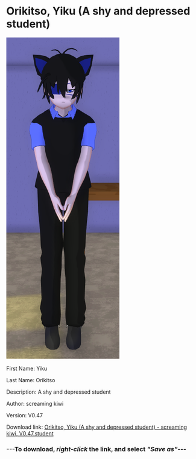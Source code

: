 # Orikitso, Yiku (A shy and depressed student)

<img src="https://raw.githubusercontent.com/Arbiter1223/Daigaku-Gurashi-Custom-Students/master/Students/Files/Orikitso%2C%20Yiku%20(A%20shy%20and%20depressed%20student).png" title="Orikitso, Yiku (A shy and depressed student) - screaming kiwi, V0.47">

First Name: Yiku

Last Name: Orikitso

Description: A shy and depressed student

Author: screaming kiwi

Version: V0.47

Download link: <a href="https://raw.githubusercontent.com/Arbiter1223/Daigaku-Gurashi-Custom-Students/master/Students/Files/Orikitso%2C%20Yiku%20(A%20shy%20and%20depressed%20student)%20-%20screaming%20kiwi%2C%20V0.47.student">Orikitso, Yiku (A shy and depressed student) - screaming kiwi, V0.47.student</a>

### ---**To download, _right-click_ the link, and select _"Save as"_**---
